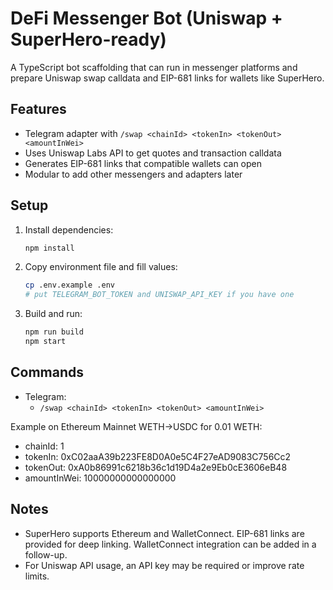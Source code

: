# DeFi Messenger Bot (Uniswap + SuperHero-ready)

A TypeScript bot scaffolding that can run in messenger platforms and prepare Uniswap swap calldata and EIP-681 links for wallets like SuperHero.

## Features
- Telegram adapter with `/swap <chainId> <tokenIn> <tokenOut> <amountInWei>`
- Uses Uniswap Labs API to get quotes and transaction calldata
- Generates EIP-681 links that compatible wallets can open
- Modular to add other messengers and adapters later

## Setup
1. Install dependencies:
   ```bash
   npm install
   ```
2. Copy environment file and fill values:
   ```bash
   cp .env.example .env
   # put TELEGRAM_BOT_TOKEN and UNISWAP_API_KEY if you have one
   ```
3. Build and run:
   ```bash
   npm run build
   npm start
   ```

## Commands
- Telegram:
  - `/swap <chainId> <tokenIn> <tokenOut> <amountInWei>`

Example on Ethereum Mainnet WETH->USDC for 0.01 WETH:
- chainId: 1
- tokenIn: 0xC02aaA39b223FE8D0A0e5C4F27eAD9083C756Cc2
- tokenOut: 0xA0b86991c6218b36c1d19D4a2e9Eb0cE3606eB48
- amountInWei: 10000000000000000

## Notes
- SuperHero supports Ethereum and WalletConnect. EIP-681 links are provided for deep linking. WalletConnect integration can be added in a follow-up.
- For Uniswap API usage, an API key may be required or improve rate limits.